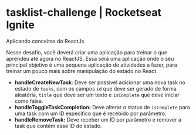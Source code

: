 # tasklist-challenge | Rocketseat Ignite
Aplicando conceitos do ReactJs

Nesse desafio, você deverá criar uma aplicação para treinar o que aprendeu até agora no ReactJS. 
Essa será uma aplicação onde o seu principal objetivo é uma pequena aplicação de atividades a fazer, 
para treinar um pouco mais sobre manipulação do estado no React.

- **handleCreateNewTask**: Deve ser possível adicionar uma nova task no estado de `tasks`, com os campos `id` que deve ser gerado de forma aleatória, `title` que deve ser um texto e `isComplete` que deve iniciar como false.
- **handleToggleTaskCompletion:** Deve alterar o status de `isComplete` para uma task com um ID específico que é recebido por parâmetro.
- **handleRemoveTask:** Deve receber um ID por parâmetro e remover a task que contém esse ID do estado.